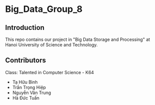 # Big_Data_Group_8

## Introduction
This repo contains our project in "Big Data Storage and Processing" at Hanoi University of Science and Technology.  

## Contributors
Class: Talented in Computer Science - K64
+ Tạ Hữu Bình
+ Trần Trọng Hiệp
+ Nguyễn Văn Trung 
+ Hà Đức Tuấn